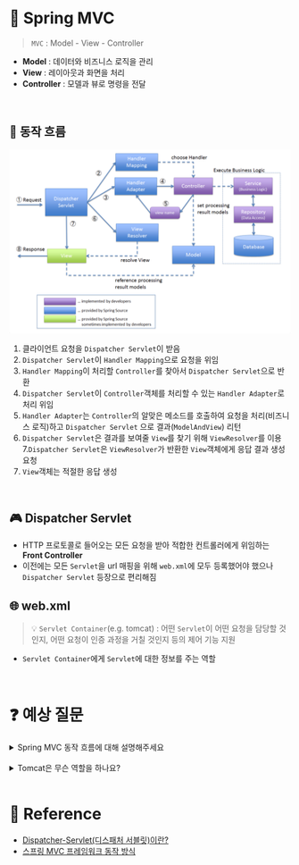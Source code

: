 # 🍃 Spring MVC
> `MVC` : Model - View - Controller
- **Model** : 데이터와 비즈니스 로직을 관리
- **View** : 레이아웃과 화면을 처리
- **Controller** : 모델과 뷰로 명령을 전달

<br>

## 🌊 동작 흐름
![flow](./images/spring_mvc_flow.png)

1. 클라이언트 요청을 `Dispatcher Servlet`이 받음
2. `Dispatcher Servlet`이 `Handler Mapping`으로 요청을 위임
3. `Handler Mapping`이 처리할 `Controller`를 찾아서 `Dispatcher Servlet`으로 반환
4. `Dispatcher Servlet`이 `Controller`객체를  처리할 수 있는 `Handler Adapter`로 처리 위임
5. `Handler Adapter`는 `Controller`의 알맞은 메소드를 호출하여 요청을 처리(비즈니스 로직)하고 `Dispatcher Servlet` 으로 결과(`ModelAndView`) 리턴
6. `Dispatcher Servlet`은 결과를 보여줄 `View`를 찾기 위해 `ViewResolver`를 이용
7.`Dispatcher Servlet`은 `ViewResolver`가 반환한 `View`객체에게 응답 결과 생성 요청
8. `View`객체는 적절한 응답 생성

<br>

## 🎮 Dispatcher Servlet
- HTTP 프로토콜로 들어오는 모든 요청을 받아 적합한 컨트롤러에게 위임하는 **Front Controller**
- 이전에는 모든 `Servlet`을 url 매핑을 위해 `web.xml`에 모두 등록했어야 했으나 `Dispatcher Servlet` 등장으로 편리해짐

## 🌐 web.xml
> :bulb: `Servlet Container`(e.g. tomcat) : 어떤 `Servlet`이 어떤 요청을 담당할 것인지, 어떤 요청이 인증 과정을 거칠 것인지 등의 제어 기능 지원
- `Servlet Container`에게 `Servlet`에 대한 정보를 주는 역할

<br>

# :question: 예상 질문
<details>
<summary>
Spring MVC 동작 흐름에 대해 설명해주세요</summary>
<div markdown="1">
위에 적어놓은 순서 읊으세여
</div>
</details>

<br>

<details>
<summary>
Tomcat은 무슨 역할을 하나요?</summary>
<div markdown="1">
Servlet Container로 어떤 Servlet이 어떤 요청을 담당할건지나 어떤 요청이 인증 과정을 거칠 건지 와 같은 제어 기능을 지원해줍니다.
</div>
</details>

<br>


# :newspaper: Reference
- [Dispatcher-Servlet(디스패처 서블릿)이란?](https://mangkyu.tistory.com/18)
- [스프링 MVC 프레임워크 동작 방식](https://m.blog.naver.com/PostView.naver?isHttpsRedirect=true&blogId=sks6624&logNo=220794528484)
